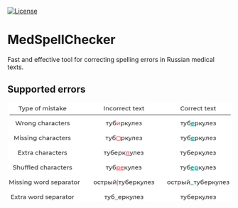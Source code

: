 [![License](https://img.shields.io/badge/License-Apache%202.0-blue.svg)](https://github.com/DmitryPogrebnoy/MedSpellChecker/blob/main/LICENSE)

# MedSpellChecker

Fast and effective tool for correcting spelling errors in Russian medical texts.

## Supported errors

![Alt text](https://github.com/DmitryPogrebnoy/MedSpellChecker/blob/main/presentation_materials/figures/misspelling_types.drawio.png)